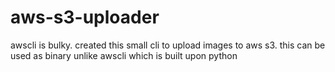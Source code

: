 # aws-s3-uploader

awscli is bulky. created this small cli to upload images to aws s3. this can be used as binary unlike awscli which is built upon python


